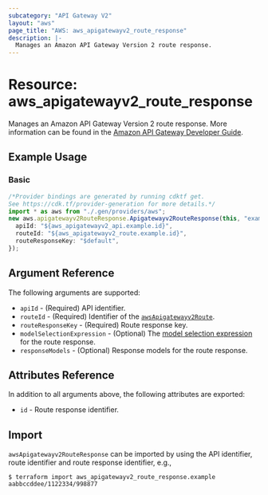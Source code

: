 ```yaml
---
subcategory: "API Gateway V2"
layout: "aws"
page_title: "AWS: aws_apigatewayv2_route_response"
description: |-
  Manages an Amazon API Gateway Version 2 route response.
---
```


# Resource: aws\_apigatewayv2\_route\_response

Manages an Amazon API Gateway Version 2 route response.
More information can be found in the [Amazon API Gateway Developer Guide](https://docs.aws.amazon.com/apigateway/latest/developerguide/apigateway-websocket-api.html).

## Example Usage

### Basic

```typescript
/*Provider bindings are generated by running cdktf get.
See https://cdk.tf/provider-generation for more details.*/
import * as aws from "./.gen/providers/aws";
new aws.apigatewayv2RouteResponse.Apigatewayv2RouteResponse(this, "example", {
  apiId: "${aws_apigatewayv2_api.example.id}",
  routeId: "${aws_apigatewayv2_route.example.id}",
  routeResponseKey: "$default",
});

```

## Argument Reference

The following arguments are supported:

* `apiId` - (Required) API identifier.
* `routeId` - (Required) Identifier of the [`awsApigatewayv2Route`](/docs/providers/aws/r/apigatewayv2_route.html).
* `routeResponseKey` - (Required) Route response key.
* `modelSelectionExpression` - (Optional) The [model selection expression](https://docs.aws.amazon.com/apigateway/latest/developerguide/apigateway-websocket-api-selection-expressions.html#apigateway-websocket-api-model-selection-expressions) for the route response.
* `responseModels` - (Optional) Response models for the route response.

## Attributes Reference

In addition to all arguments above, the following attributes are exported:

* `id` - Route response identifier.

## Import

`awsApigatewayv2RouteResponse` can be imported by using the API identifier, route identifier and route response identifier, e.g.,

```console
$ terraform import aws_apigatewayv2_route_response.example aabbccddee/1122334/998877
```
